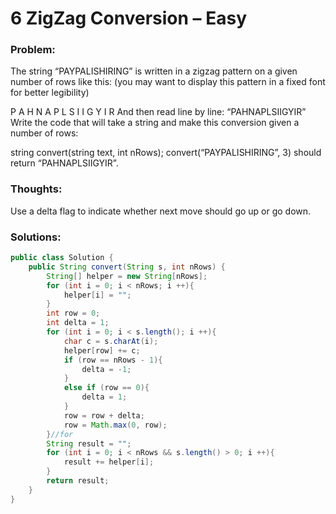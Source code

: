 # 6 ZigZag Conversion – Easy


### Problem:


The string “PAYPALISHIRING” is written in a zigzag pattern on a given number of rows like this: (you may want to display this pattern in a fixed font for better legibility)

P A H N
A P L S I I G
Y I R
And then read line by line: “PAHNAPLSIIGYIR”
Write the code that will take a string and make this conversion given a number of rows:

string convert(string text, int nRows);
convert(“PAYPALISHIRING”, 3) should return “PAHNAPLSIIGYIR”.


### Thoughts:



Use a delta flag to indicate whether next move should go up or go down.

### Solutions:



```java
public class Solution {
    public String convert(String s, int nRows) {
        String[] helper = new String[nRows];
        for (int i = 0; i < nRows; i ++){
            helper[i] = "";
        }
        int row = 0;
        int delta = 1;
        for (int i = 0; i < s.length(); i ++){
            char c = s.charAt(i);
            helper[row] += c;
            if (row == nRows - 1){
                delta = -1;
            }
            else if (row == 0){
                delta = 1;
            }
            row = row + delta;
            row = Math.max(0, row);
        }//for
        String result = "";
        for (int i = 0; i < nRows && s.length() > 0; i ++){
            result += helper[i];
        }
        return result;
    }
}
```